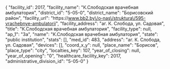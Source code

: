 {
    "facility_id": 2017,
    "facility_name": "К.Слободская врачебная амбулатория",
    "district_id": "5-05-0",
    "district_name": "Борисовский район",
    "facility_url": "https:\/\/www.bb2.by\/o-nas\/struktura\/595-vrachebnye-ambulatorii",
    "facility_address": "аг. К. Слобода, ул. Садовая",
    "title": "К.Слободская врачебная амбулатория",
    "facility_type": null,
    "ap_1": "3а",
    "name": "К.Слободская врачебная амбулатория",
    "state": "public institution",
    "stats": [],
    "med_id": 483,
    "address": "аг. К. Слобода, ул. Садовая",
    "devices": [],
    "coord_x_y": null,
    "place_name": "Борисов",
    "place_type": "city",
    "localties_key": 107,
    "year_of_closing": null,
    "year_of_opening": "0",
    "healthcare_facility_key": 2017,
    "administrative_division_id": "5-05-0"
}